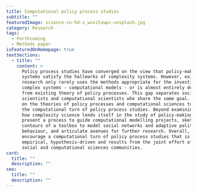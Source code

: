 ```yaml
---
title: Computational policy process studies
subtitle: ""
featuredImage: science-in-hd-z_wxvitxwpc-unsplash.jpg
category: Research
tags:
  - Forthcoming
  - Methods paper
isFeaturedOnHomepage: true
textSections:
  - title: ""
    content: >
      Policy process studies have converged on the view that policy-making
      systems satisfy the hallmarks of complexity systems. However, existent
      research only rarely uses the methods appropriate for the investigation of
      complex systems - computational models - or is almost entirely detached
      from existing theory of policy processes. This gap separates social
      scientists and computational scientists who share the same goal. We build
      on the theories of policy processes and computational sciences to advance
      the computational turn of policy process studies. Beyond examining why and
      how complexity science lends itself in the study of policy-making, we
      present a process to guide computational modelling projects, sketch the
      contours of a toolbox to model social networks and adaptive political
      behaviour, and articulate avenues for further research. Overall, we
      encourage a computational turn of policy process studies that is
      empirical, hypothesis-driven and results from the joint effort of the
      social and computational sciences communities.
card:
  title: ""
  description: ""
seo:
  title: ""
  description: ""
---
```

